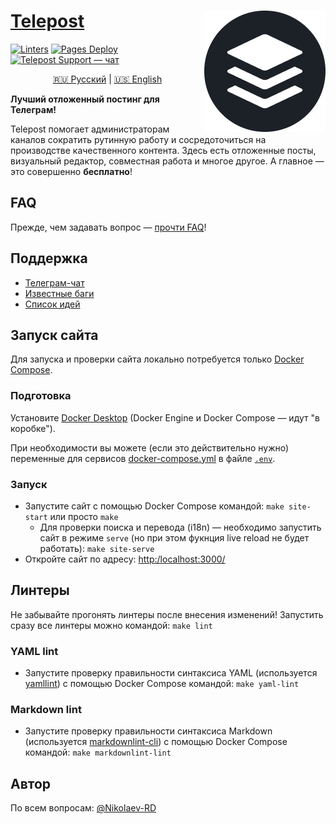 <!-- markdownlint-disable-next-line MD033 -->
# <a href="https://telepost.me/">Telepost</a> <img src="static/assets/telepost_icon-194x194.png" alt="Telepost logo" align="right" />

[![Linters](https://github.com/Telepost-me/telepost-me.github.io/actions/workflows/linters.yml/badge.svg)](https://github.com/Telepost-me/telepost-me.github.io/actions/workflows/linters.yml)
[![Pages Deploy](https://github.com/Telepost-me/telepost-me.github.io/actions/workflows/deploy.yml/badge.svg)](https://github.com/Telepost-me/telepost-me.github.io/actions/workflows/deploy.yml)
[![Telepost Support — чат](https://shields.io/badge/Telepost-Чат-green?logo=telegram&style=social)](https://t.me/joinchat/Ypg01CdfpW5jNWFi)

<!-- markdownlint-capture -->
<!-- markdownlint-disable MD033 -->
<p align="center">
   <a href="README.md">🇷🇺 Русский</a> | <a href="README.en.md">🇺🇸 English</a>
</p>
<!-- markdownlint-restore -->

**Лучший отложенный постинг для Телеграм!**

Telepost помогает администраторам каналов сократить рутинную работу и сосредоточиться на производстве качественного контента. Здесь есть отложенные посты, визуальный редактор, совместная работа и многое другое. А главное — это совершенно **бесплатно**!

## FAQ

Прежде, чем задавать вопрос — [прочти FAQ](https://telepost-me.github.io/)!

## Поддержка

- [Телеграм-чат](https://t.me/joinchat/Ypg01CdfpW5jNWFi)
- [Известные баги](https://github.com/Telepost-me/support/issues?q=is%3Aissue+is%3Aopen+label%3Abug)
- [Список идей](https://github.com/Telepost-me/support/issues?q=is%3Aissue+is%3Aopen+label%3Aidea)

## Запуск сайта

Для запуска и проверки сайта локально потребуется только [Docker Compose](https://docs.docker.com/compose/).

### Подготовка

Установите [Docker Desktop](https://docs.docker.com/desktop/) (Docker Engine и Docker Compose — идут "в коробке").

При необходимости вы можете (если это действительно нужно) переменные для сервисов [docker-compose.yml](./docker-compose.yml) в файле [`.env`](./.env).

### Запуск

- Запустите сайт с помощью Docker Compose командой: `make site-start` или просто `make`
  - Для проверки поиска и перевода (i18n) — необходимо запустить сайт в режиме `serve` (но при этом фукнция live reload не будет работать): `make site-serve`
- Откройте сайт по адресу: <http:/localhost:3000/>

## Линтеры

Не забывайте прогонять линтеры после внесения изменений! Запустить сразу все линтеры можно командой: `make lint`

### YAML lint

- Запустите проверку правильности синтаксиса YAML (используется [yamllint](https://yamllint.readthedocs.io/en/stable/)) с помощью Docker Compose командой: `make yaml-lint`

### Markdown lint

- Запустите проверку правильности синтаксиса Markdown (используется [markdownlint-cli](https://www.npmjs.com/package/markdownlint-cli)) с помощью Docker Compose командой: `make markdownlint-lint`

## Автор

По всем вопросам: [@Nikolaev-RD](https://github.com/nikolaev-rd)
